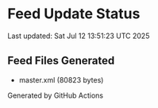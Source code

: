 # Feed Update Status
Last updated: Sat Jul 12 13:51:23 UTC 2025

## Feed Files Generated
- master.xml (80823 bytes)

Generated by GitHub Actions
